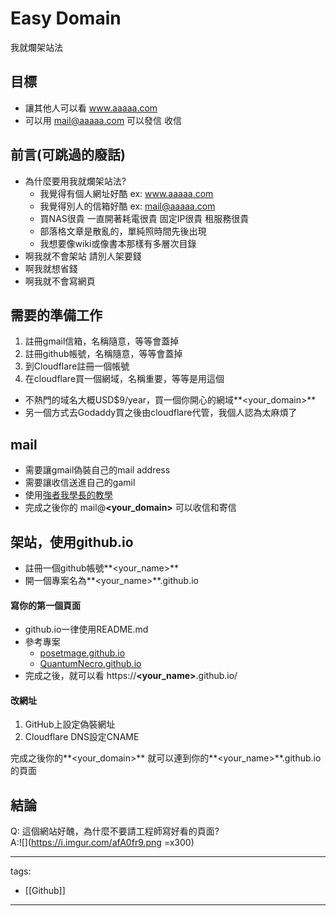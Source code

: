 # Easy Domain
我就爛架站法

## 目標
* 讓其他人可以看 www.aaaaa.com 
* 可以用 mail@aaaaa.com 可以發信 收信

## 前言(可跳過的廢話)
* 為什麼要用我就爛架站法?
  * 我覺得有個人網址好酷 ex: www.aaaaa.com
  * 我覺得別人的信箱好酷 ex: mail@aaaaa.com
  * 買NAS很貴 一直開著耗電很貴 固定IP很貴 租服務很貴
  * 部落格文章是散亂的，單純照時間先後出現
  * 我想要像wiki或像書本那樣有多層次目錄
* 啊我就不會架站 請別人架要錢
* 啊我就想省錢
* 啊我就不會寫網頁

## 需要的準備工作
1. 註冊gmail信箱，名稱隨意，等等會蓋掉
2. 註冊github帳號，名稱隨意，等等會蓋掉
3. 到Cloudflare註冊一個帳號
4. 在cloudflare買一個網域，名稱重要，等等是用這個
  * 不熱門的域名大概USD$9/year，買一個你開心的網域**<your_domain>**
  * 另一個方式去Godaddy買之後由cloudflare代管，我個人認為太麻煩了

## mail
* 需要讓gmail偽裝自己的mail address
* 需要讓收信送進自己的gamil
* 使用[強者我學長的教學](https://github.com/FlandreDaisuki/gh-as-blog/issues/7)
* 完成之後你的 mail@**<your_domain>** 可以收信和寄信

## 架站，使用github.io
* 註冊一個github帳號**<your_name>**
* 開一個專案名為**<your_name>**.github.io

#### 寫你的第一個頁面
* github.io一律使用README.md
* 參考專案 
  * [posetmage.github.io](https://github.com/posetmage/posetmage.github.io)
  * [QuantumNecro.github.io](https://github.com/QuantumNecro/QuantumNecro.github.io)
* 完成之後，就可以看 https://**<your_name>**.github.io/

#### 改網址
1. GitHub上設定偽裝網址
2. Cloudflare DNS設定CNAME

完成之後你的**<your_domain>** 就可以連到你的**<your_name>**.github.io的頁面

## 結論
Q: 這個網站好醜，為什麼不要請工程師寫好看的頁面?  
A:![](https://i.imgur.com/afA0fr9.png =x300)


---
tags:
  - [[Github]]
  
---